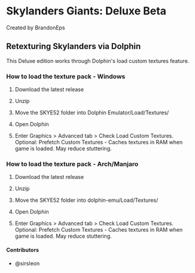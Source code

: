 # Skylanders Giants: Deluxe Beta
Created by BrandonEps

## Retexturing Skylanders via Dolphin
This Deluxe edition works through Dolphin's load custom textures feature.

### How to load the texture pack - Windows
1. Download the latest release
2. Unzip
3. Move the SKYE52 folder into Dolphin Emulator/Load/Textures/

4. Open Dolphin
5. Enter Graphics > Advanced tab > Check Load Custom Textures.
Optional: Prefetch Custom Textures - Caches textures in RAM when game is loaded. May reduce stuttering.

### How to load the texture pack - Arch/Manjaro
1. Download the latest release
2. Unzip
3. Move the SKYE52 folder into dolphin-emu/Load/Textures/

4. Open Dolphin
5. Enter Graphics > Advanced tab > Check Load Custom Textures.
Optional: Prefetch Custom Textures - Caches textures in RAM when game is loaded. May reduce stuttering.

#### Contributors
- @sirsleon
